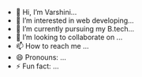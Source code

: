 - 👋 Hi, I’m Varshini...
- 👀 I’m interested in web developing...
- 🌱 I’m currently pursuing my B.tech...
- 💞️ I’m looking to collaborate on ...
- 📫 How to reach me ...
- 😄 Pronouns: ...
- ⚡ Fun fact: ...

<!---
Varshi-09/Varshi-09 is a ✨ special ✨ repository because its `README.md` (this file) appears on your GitHub profile.
You can click the Preview link to take a look at your changes.
--->
